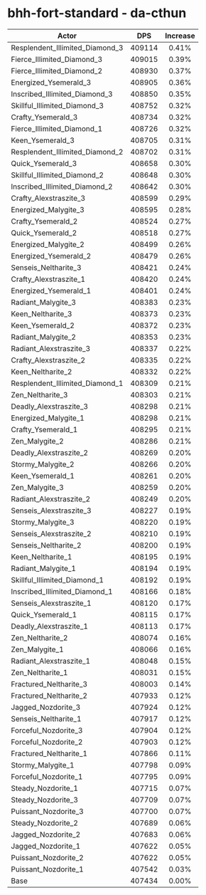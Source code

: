 # bhh-fort-standard - da-cthun
| Actor | DPS | Increase |
|---|:---:|:---:|
|Resplendent_Illimited_Diamond_3|409114|0.41%|
|Fierce_Illimited_Diamond_3|409015|0.39%|
|Fierce_Illimited_Diamond_2|408930|0.37%|
|Energized_Ysemerald_3|408905|0.36%|
|Inscribed_Illimited_Diamond_3|408850|0.35%|
|Skillful_Illimited_Diamond_3|408752|0.32%|
|Crafty_Ysemerald_3|408734|0.32%|
|Fierce_Illimited_Diamond_1|408726|0.32%|
|Keen_Ysemerald_3|408705|0.31%|
|Resplendent_Illimited_Diamond_2|408702|0.31%|
|Quick_Ysemerald_3|408658|0.30%|
|Skillful_Illimited_Diamond_2|408648|0.30%|
|Inscribed_Illimited_Diamond_2|408642|0.30%|
|Crafty_Alexstraszite_3|408599|0.29%|
|Energized_Malygite_3|408595|0.28%|
|Crafty_Ysemerald_2|408524|0.27%|
|Quick_Ysemerald_2|408518|0.27%|
|Energized_Malygite_2|408499|0.26%|
|Energized_Ysemerald_2|408479|0.26%|
|Senseis_Neltharite_3|408421|0.24%|
|Crafty_Alexstraszite_1|408420|0.24%|
|Energized_Ysemerald_1|408401|0.24%|
|Radiant_Malygite_3|408383|0.23%|
|Keen_Neltharite_3|408373|0.23%|
|Keen_Ysemerald_2|408372|0.23%|
|Radiant_Malygite_2|408353|0.23%|
|Radiant_Alexstraszite_3|408337|0.22%|
|Crafty_Alexstraszite_2|408335|0.22%|
|Keen_Neltharite_2|408332|0.22%|
|Resplendent_Illimited_Diamond_1|408309|0.21%|
|Zen_Neltharite_3|408303|0.21%|
|Deadly_Alexstraszite_3|408298|0.21%|
|Energized_Malygite_1|408298|0.21%|
|Crafty_Ysemerald_1|408295|0.21%|
|Zen_Malygite_2|408286|0.21%|
|Deadly_Alexstraszite_2|408269|0.20%|
|Stormy_Malygite_2|408266|0.20%|
|Keen_Ysemerald_1|408261|0.20%|
|Zen_Malygite_3|408259|0.20%|
|Radiant_Alexstraszite_2|408249|0.20%|
|Senseis_Alexstraszite_3|408227|0.19%|
|Stormy_Malygite_3|408220|0.19%|
|Senseis_Alexstraszite_2|408210|0.19%|
|Senseis_Neltharite_2|408200|0.19%|
|Keen_Neltharite_1|408195|0.19%|
|Radiant_Malygite_1|408194|0.19%|
|Skillful_Illimited_Diamond_1|408192|0.19%|
|Inscribed_Illimited_Diamond_1|408166|0.18%|
|Senseis_Alexstraszite_1|408120|0.17%|
|Quick_Ysemerald_1|408115|0.17%|
|Deadly_Alexstraszite_1|408113|0.17%|
|Zen_Neltharite_2|408074|0.16%|
|Zen_Malygite_1|408066|0.16%|
|Radiant_Alexstraszite_1|408048|0.15%|
|Zen_Neltharite_1|408031|0.15%|
|Fractured_Neltharite_3|408003|0.14%|
|Fractured_Neltharite_2|407933|0.12%|
|Jagged_Nozdorite_3|407924|0.12%|
|Senseis_Neltharite_1|407917|0.12%|
|Forceful_Nozdorite_3|407904|0.12%|
|Forceful_Nozdorite_2|407903|0.12%|
|Fractured_Neltharite_1|407866|0.11%|
|Stormy_Malygite_1|407798|0.09%|
|Forceful_Nozdorite_1|407795|0.09%|
|Steady_Nozdorite_1|407715|0.07%|
|Steady_Nozdorite_3|407709|0.07%|
|Puissant_Nozdorite_3|407700|0.07%|
|Steady_Nozdorite_2|407689|0.06%|
|Jagged_Nozdorite_2|407683|0.06%|
|Jagged_Nozdorite_1|407622|0.05%|
|Puissant_Nozdorite_2|407622|0.05%|
|Puissant_Nozdorite_1|407542|0.03%|
|Base|407434|0.00%|
